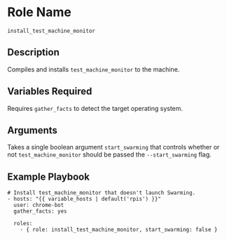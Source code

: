 # Role Name

`install_test_machine_monitor`

## Description

Compiles and installs `test_machine_monitor` to the machine.

## Variables Required

Requires `gather_facts` to detect the target operating system.

## Arguments

Takes a single boolean argument `start_swarming` that controls whether or not
`test_machine_monitor` should be passed the `--start_swarming` flag.

## Example Playbook

```
# Install test_machine_monitor that doesn't launch Swarming.
- hosts: "{{ variable_hosts | default('rpis') }}"
  user: chrome-bot
  gather_facts: yes

  roles:
    - { role: install_test_machine_monitor, start_swarming: false }
```
